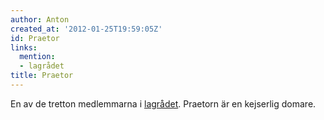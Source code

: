 ```yaml
---
author: Anton
created_at: '2012-01-25T19:59:05Z'
id: Praetor
links:
  mention:
  - lagrådet
title: Praetor
---
```


En av de tretton medlemmarna i [lagrådet]. Praetorn är en kejserlig domare.

  [lagrådet]: lagrådet
